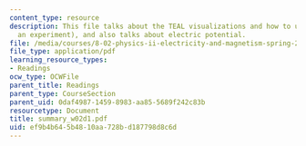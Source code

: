 ```yaml
---
content_type: resource
description: This file talks about the TEAL visualizations and how to use them (with
  an experiment), and also talks about electric potential.
file: /media/courses/8-02-physics-ii-electricity-and-magnetism-spring-2007/ef9b4b645b4810aa728bd187798d8c6d_summary_w02d1.pdf
file_type: application/pdf
learning_resource_types:
- Readings
ocw_type: OCWFile
parent_title: Readings
parent_type: CourseSection
parent_uid: 0daf4987-1459-8983-aa85-5689f242c83b
resourcetype: Document
title: summary_w02d1.pdf
uid: ef9b4b64-5b48-10aa-728b-d187798d8c6d
---
```

